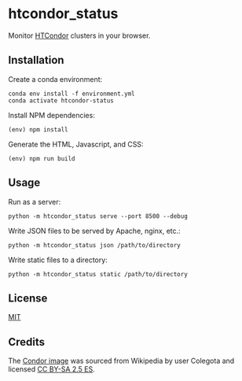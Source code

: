 # htcondor_status

Monitor [HTCondor][] clusters in your browser.

[HTCondor]: https://research.cs.wisc.edu/htcondor/

## Installation

Create a conda environment:

```
conda env install -f environment.yml
conda activate htcondor-status
```

Install NPM dependencies:

```
(env) npm install
```

Generate the HTML, Javascript, and CSS:

```
(env) npm run build
```

## Usage

Run as a server:

```
python -m htcondor_status serve --port 8500 --debug
```

Write JSON files to be served by Apache, nginx, etc.:

```
python -m htcondor_status json /path/to/directory
```

Write static files to a directory:

```
python -m htcondor_status static /path/to/directory
```

## License

[MIT](LICENSE)

## Credits

The [Condor image][] was sourced from Wikipedia by user Colegota and licensed
[CC BY-SA 2.5 ES](https://creativecommons.org/licenses/by-sa/2.5/es/deed.en).

[Condor image]: https://en.wikipedia.org/wiki/File:Colca-condor-c03.jpg
